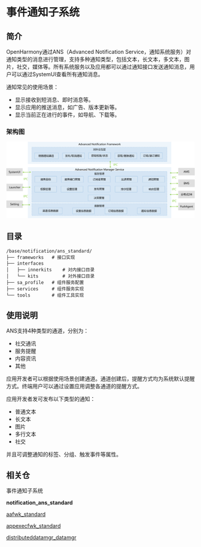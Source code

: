# 事件通知子系统

## 简介

OpenHarmony通过ANS（Advanced Notification Service，通知系统服务）对通知类型的消息进行管理，支持多种通知类型，包括文本，长文本，多文本，图片，社交，媒体等。所有系统服务以及应用都可以通过通知接口发送通知消息，用户可以通过SystemUI查看所有通知消息。

通知常见的使用场景：

- 显示接收到短消息、即时消息等。
- 显示应用的推送消息，如广告、版本更新等。
- 显示当前正在进行的事件，如导航、下载等。

### 架构图

![](figures/ans_logical_architecture_diagram.png)

## 目录

```
/base/notification/ans_standard/
├── frameworks   # 接口实现
├── interfaces
│   ├── innerkits    # 对内接口目录
│   └── kits         # 对外接口目录
├── sa_profile   # 组件服务配置
├── services     # 组件服务实现
└── tools        # 组件工具实现

```

## 使用说明

ANS支持4种类型的通道，分别为：
- 社交通讯
- 服务提醒
- 内容资讯
- 其他

应用开发者可以根据使用场景创建通道。通道创建后，提醒方式均为系统默认提醒方式。终端用户可以通过设置应用调整各通道的提醒方式。

应用开发者发可发布以下类型的通知：
- 普通文本
- 长文本
- 图片
- 多行文本
- 社交

并且可调整通知的标签、分组、触发事件等属性。

## 相关仓

事件通知子系统

**notification_ans_standard**

[aafwk\_standard](https://gitee.com/openharmony/aafwk_standard)

[appexecfwk\_standard](https://gitee.com/openharmony/appexecfwk_standard)

[distributeddatamgr\_datamgr](https://gitee.com/openharmony/distributeddatamgr_datamgr)